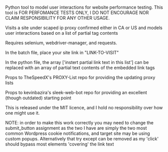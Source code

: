 Python tool to model user interactions for website performance testing. This tool is FOR PERFOMANCE TESTS ONLY, I DO NOT ENCOURAGE NOR CLAIM RESPONSIBILITY FOR ANY OTHER USAGE.

Visits a site under scaped ip proxy confirmed either in CA or US and models user interactions based on a list of partial <a href></a> tag contents

Requires selenium, webdriver-manager, and requests.

In the batch file, place your site link in "LINK-TO-VISIT"

In the python file, the array ['instert partial link text in this list'] can be replaced with an array of partial text contents of the embedded link <a> tags

Props to TheSpeedX's PROXY-List repo for providing the updating proxy lists

Props to kevinbazira's sleek-web-bot repo for providing an excellent (though outdated) starting point

This is released under the MIT licence, and I hold no responsibility over how one might use it. 

NOTE: in order to make this work correctly you may need to change the submit_button assignment as the two I have are simply the two most common Wordpress cookie notifications, and target site may be using custom popups. Alternatively that try except can be removed as my 'click' should bypass most elements 'covering' the link text
